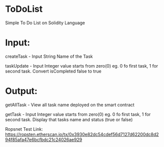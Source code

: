 # ToDoList
Simple To Do List on Solidity Language

# Input: 
createTask - Input String Name of the Task

taskUpdate - Input Integer value starts from zero(0) eg. 0 fo first task, 1 for second task.
             Convert isCompleted false to true
             

# Output:
getAllTask - View all task name deployed on the smart contract

getTask - Input Integer value starts from zero(0) eg. 0 fo first task, 1 for second task.
          Display that tasks name and status (true or false)

Ropsnet Test Link: https://ropsten.etherscan.io/tx/0x3930e82dc54cdef56d7127d62200dc8d294f85afa47e6bcfbdc21c24026ae929
